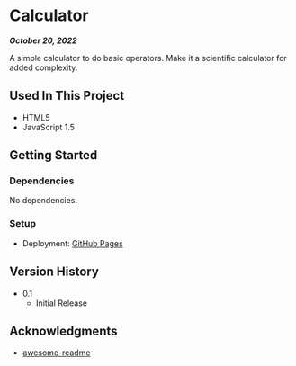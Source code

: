# Calculator

***October 20, 2022***

A simple calculator to do basic operators. Make it a scientific calculator for added complexity.

## Used In This Project

- HTML5
- JavaScript 1.5

## Getting Started

### Dependencies

No dependencies.

### Setup

* Deployment: [GitHub Pages](https://a-bikombe.github.io/calculator-js/)

## Version History

* 0.1
    * Initial Release

## Acknowledgments

* [awesome-readme](https://github.com/matiassingers/awesome-readme)
